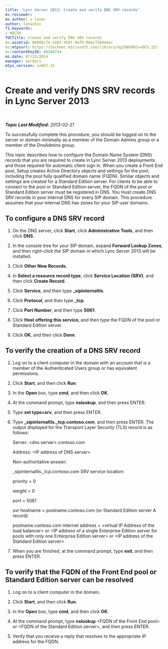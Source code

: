 ```yaml
---
title: 'Lync Server 2013: Create and verify DNS SRV records'
ms.reviewer: 
ms.author: v-lanac
author: lanachin
f1.keywords:
- NOCSH
TOCTitle: Create and verify DNS SRV records
ms:assetid: 86888c7e-1401-458f-9a7b-08ac726deeec
ms:mtpsurl: https://technet.microsoft.com/library/Gg398680(v=OCS.15)
ms:contentKeyID: 48184714
ms.date: 07/23/2014
manager: serdars
mtps_version: v=OCS.15
---
```


<div data-xmlns="http://www.w3.org/1999/xhtml">

<div class="topic" data-xmlns="http://www.w3.org/1999/xhtml" data-msxsl="urn:schemas-microsoft-com:xslt" data-cs="http://msdn.microsoft.com/en-us/">

<div data-asp="http://msdn2.microsoft.com/asp">

# Create and verify DNS SRV records in Lync Server 2013

</div>

<div id="mainSection">

<div id="mainBody">

<span> </span>

_**Topic Last Modified:** 2013-02-21_

To successfully complete this procedure, you should be logged on to the server or domain minimally as a member of the Domain Admins group or a member of the DnsAdmins group.

This topic describes how to configure the Domain Name System (DNS) records that you are required to create in Lync Server 2013 deployments and those required for automatic client sign in. When you create a Front End pool, Setup creates Active Directory objects and settings for the pool, including the pool fully qualified domain name (FQDN). Similar objects and settings are created for a Standard Edition server. For clients to be able to connect to the pool or Standard Edition server, the FQDN of the pool or Standard Edition server must be registered in DNS. You must create DNS SRV records in your internal DNS for every SIP domain. This procedure assumes that your internal DNS has zones for your SIP user domains.

<div>

## To configure a DNS SRV record

1.  On the DNS server, click **Start**, click **Administrative Tools**, and then click **DNS**.

2.  In the console tree for your SIP domain, expand **Forward Lookup Zones**, and then right-click the SIP domain in which Lync Server 2013 will be installed.

3.  Click **Other New Records**.

4.  In **Select a resource record type**, click **Service Location (SRV)**, and then click **Create Record**.

5.  Click **Service**, and then type **\_sipinternaltls**.

6.  Click **Protocol**, and then type **\_tcp**.

7.  Click **Port Number**, and then type **5061**.

8.  Click **Host offering this service**, and then type the FQDN of the pool or Standard Edition server.

9.  Click **OK**, and then click **Done**.

</div>

<div>

## To verify the creation of a DNS SRV record

1.  Log on to a client computer in the domain with an account that is a member of the Authenticated Users group or has equivalent permissions.

2.  Click **Start**, and then click **Run**.

3.  In the **Open** box, type **cmd**, and then click **OK**.

4.  At the command prompt, type **nslookup**, and then press ENTER.

5.  Type **set type=srv**, and then press ENTER.

6.  Type **\_sipinternaltls.\_tcp.contoso.com**, and then press ENTER. The output displayed for the Transport Layer Security (TLS) record is as follows:
    
    Server: \<dns server\>.contoso.com
    
    Address: \<IP address of DNS server\>
    
    Non-authoritative answer:
    
    \_sipinternaltls.\_tcp.contoso.com SRV service location:
    
    priority = 0
    
    weight = 0
    
    port = 5061
    
    svr hostname = poolname.contoso.com (or Standard Edition server A record)
    
    poolname.contoso.com internet address = \<virtual IP Address of the load balancer\> or \<IP address of a single Enterprise Edition server for pools with only one Enterprise Edition server\> or \<IP address of the Standard Edition server\>

7.  When you are finished, at the command prompt, type **exit**, and then press ENTER.

</div>

<div>

## To verify that the FQDN of the Front End pool or Standard Edition server can be resolved

1.  Log on to a client computer in the domain.

2.  Click **Start**, and then click **Run**.

3.  In the **Open** box, type **cmd**, and then click **OK**.

4.  At the command prompt, type **nslookup** \<FQDN of the Front End pool\> or \<FQDN of the Standard Edition server\>, and then press ENTER.

5.  Verify that you receive a reply that resolves to the appropriate IP address for the FQDN.

</div>

</div>

<span> </span>

</div>

</div>

</div>

